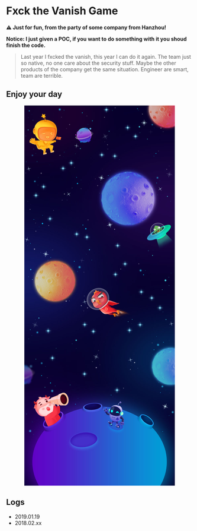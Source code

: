 # Fxck the Vanish Game

**:warning: Just for fun, from the party of some company from Hanzhou!**

**Notice: I just given a POC, if you want to do something with it you shoud finish the code.**

> Last year I fxcked the vanish, this year I can do it again. The team just so native, no one care about the security stuff. Maybe the other products of the company get the same situation. Engineer are smart, team are terrible.

## Enjoy your day

<p align="center">
    <img src="./assets/bg-1.jpg" />
</p>

## Logs

- 2019.01.19
- 2018.02.xx